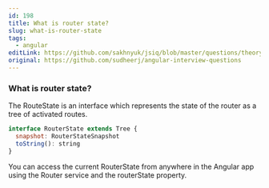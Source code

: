 ```yaml
---
id: 198
title: What is router state?
slug: what-is-router-state
tags:
  - angular
editLink: https://github.com/sakhnyuk/jsiq/blob/master/questions/theory/angular/198.md
original: https://github.com/sudheerj/angular-interview-questions
---
```


### What is router state?

The RouteState is an interface which represents the state of the router as a tree of activated routes.

```javascript
interface RouterState extends Tree {
  snapshot: RouterStateSnapshot
  toString(): string
}
```

You can access the current RouterState from anywhere in the Angular app using the Router service and the routerState property.